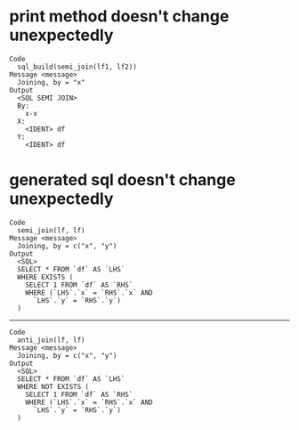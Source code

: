 # print method doesn't change unexpectedly

    Code
      sql_build(semi_join(lf1, lf2))
    Message <message>
      Joining, by = "x"
    Output
      <SQL SEMI JOIN>
      By:
        x-x
      X:
        <IDENT> df
      Y:
        <IDENT> df

# generated sql doesn't change unexpectedly

    Code
      semi_join(lf, lf)
    Message <message>
      Joining, by = c("x", "y")
    Output
      <SQL>
      SELECT * FROM `df` AS `LHS`
      WHERE EXISTS (
        SELECT 1 FROM `df` AS `RHS`
        WHERE (`LHS`.`x` = `RHS`.`x` AND
          `LHS`.`y` = `RHS`.`y`)
      )

---

    Code
      anti_join(lf, lf)
    Message <message>
      Joining, by = c("x", "y")
    Output
      <SQL>
      SELECT * FROM `df` AS `LHS`
      WHERE NOT EXISTS (
        SELECT 1 FROM `df` AS `RHS`
        WHERE (`LHS`.`x` = `RHS`.`x` AND
          `LHS`.`y` = `RHS`.`y`)
      )

